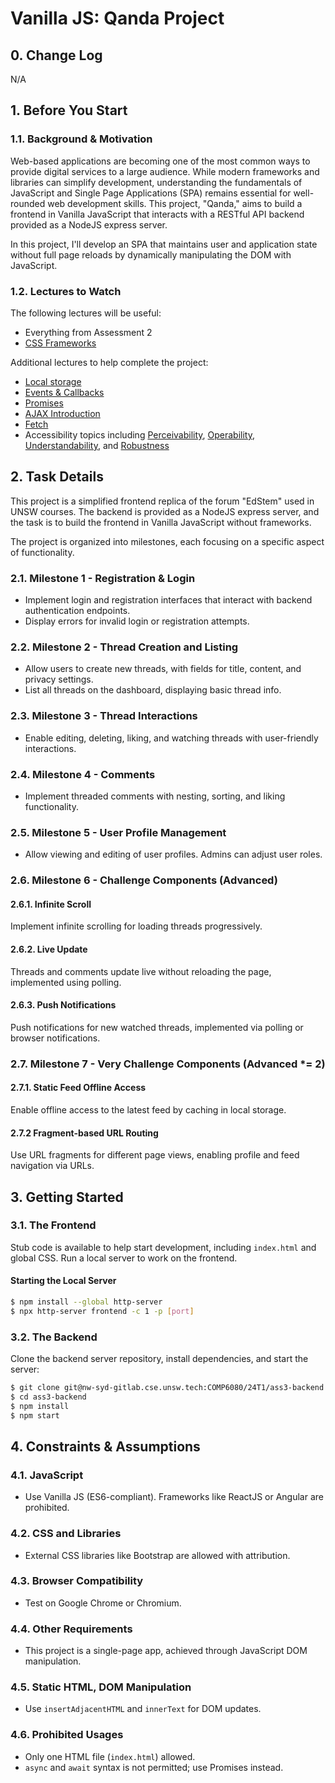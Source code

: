 
# Vanilla JS: Qanda Project

## 0. Change Log

N/A

## 1. Before You Start

### 1.1. Background & Motivation

Web-based applications are becoming one of the most common ways to provide digital services to a large audience. While modern frameworks and libraries can simplify development, understanding the fundamentals of JavaScript and Single Page Applications (SPA) remains essential for well-rounded web development skills. This project, "Qanda," aims to build a frontend in Vanilla JavaScript that interacts with a RESTful API backend provided as a NodeJS express server.

In this project, I'll develop an SPA that maintains user and application state without full page reloads by dynamically manipulating the DOM with JavaScript.

### 1.2. Lectures to Watch

The following lectures will be useful:
- Everything from Assessment 2
- [CSS Frameworks](https://cgi.cse.unsw.edu.au/~cs6080/24T1/content/lectures/css-frameworks)

Additional lectures to help complete the project:
- [Local storage](https://cgi.cse.unsw.edu.au/~cs6080/24T1/content/lectures/javascript-browser-localstorage)
- [Events & Callbacks](https://cgi.cse.unsw.edu.au/~cs6080/24T1/content/lectures/javascript-async-callbacks)
- [Promises](https://cgi.cse.unsw.edu.au/~cs6080/24T1/content/lectures/javascript-async-promises)
- [AJAX Introduction](https://cgi.cse.unsw.edu.au/~cs6080/24T1/content/lectures/ajax-intro)
- [Fetch](https://cgi.cse.unsw.edu.au/~cs6080/24T1/content/lectures/ajax-fetch)
- Accessibility topics including [Perceivability](https://cgi.cse.unsw.edu.au/~cs6080/24T1/content/lectures/accessibility-perceivability), [Operability](https://cgi.cse.unsw.edu.au/~cs6080/24T1/content/lectures/accessibility-operability), [Understandability](https://cgi.cse.unsw.edu.au/~cs6080/24T1/content/lectures/accessibility-understandability), and [Robustness](https://cgi.cse.unsw.edu.au/~cs6080/24T1/content/lectures/accessibility-robustness)

## 2. Task Details

This project is a simplified frontend replica of the forum "EdStem" used in UNSW courses. The backend is provided as a NodeJS express server, and the task is to build the frontend in Vanilla JavaScript without frameworks.

The project is organized into milestones, each focusing on a specific aspect of functionality.

### 2.1. Milestone 1 - Registration & Login

- Implement login and registration interfaces that interact with backend authentication endpoints.
- Display errors for invalid login or registration attempts.

### 2.2. Milestone 2 - Thread Creation and Listing

- Allow users to create new threads, with fields for title, content, and privacy settings.
- List all threads on the dashboard, displaying basic thread info.

### 2.3. Milestone 3 - Thread Interactions

- Enable editing, deleting, liking, and watching threads with user-friendly interactions.

### 2.4. Milestone 4 - Comments

- Implement threaded comments with nesting, sorting, and liking functionality.

### 2.5. Milestone 5 - User Profile Management

- Allow viewing and editing of user profiles. Admins can adjust user roles.

### 2.6. Milestone 6 - Challenge Components (Advanced)

#### 2.6.1. Infinite Scroll
Implement infinite scrolling for loading threads progressively.

#### 2.6.2. Live Update
Threads and comments update live without reloading the page, implemented using polling.

#### 2.6.3. Push Notifications
Push notifications for new watched threads, implemented via polling or browser notifications.

### 2.7. Milestone 7 - Very Challenge Components (Advanced *= 2)

#### 2.7.1. Static Feed Offline Access
Enable offline access to the latest feed by caching in local storage.

#### 2.7.2 Fragment-based URL Routing
Use URL fragments for different page views, enabling profile and feed navigation via URLs.

## 3. Getting Started

### 3.1. The Frontend

Stub code is available to help start development, including `index.html` and global CSS. Run a local server to work on the frontend.

#### Starting the Local Server
```bash
$ npm install --global http-server
$ npx http-server frontend -c 1 -p [port]
```

### 3.2. The Backend

Clone the backend server repository, install dependencies, and start the server:
```bash
$ git clone git@nw-syd-gitlab.cse.unsw.tech:COMP6080/24T1/ass3-backend.git
$ cd ass3-backend
$ npm install
$ npm start
```

## 4. Constraints & Assumptions

### 4.1. JavaScript

- Use Vanilla JS (ES6-compliant). Frameworks like ReactJS or Angular are prohibited.

### 4.2. CSS and Libraries

- External CSS libraries like Bootstrap are allowed with attribution.

### 4.3. Browser Compatibility

- Test on Google Chrome or Chromium.

### 4.4. Other Requirements

- This project is a single-page app, achieved through JavaScript DOM manipulation.

### 4.5. Static HTML, DOM Manipulation

- Use `insertAdjacentHTML` and `innerText` for DOM updates.

### 4.6. Prohibited Usages

- Only one HTML file (`index.html`) allowed.
- `async` and `await` syntax is not permitted; use Promises instead.
